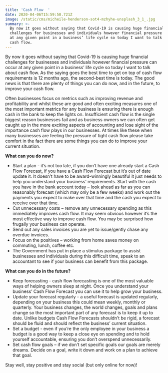 ```yaml
---
title: 'Cash Flow  '
date: 2020-04-06T15:59:50.721Z
image: /static/cms/micheile-henderson-sot4-mzhyhe-unsplash_3_1_.jpg
summary: >-
  By now it goes without saying that Covid-19 is causing huge financial
  challenges for businesses and individuals however financial pressure can occur
  at any given point in a business’ life cycle so today I want to talk about
  cash flow.
---
```

By now it goes without saying that Covid-19 is causing huge financial challenges for businesses and individuals however financial pressure can occur at any given point in a business’ life cycle so today I want to talk about cash flow. As the saying goes the best time to get on top of cash flow requirements is 12 months ago, the second-best time is today. The good news is that there are plenty of things you can do now, and in the future, to improve your cash flow.  

Often businesses focus on metrics such as improving revenue and profitability and whilst these are good and often exciting measures one of the most important metrics for any business is ensuring there is enough cash in the bank to keep the lights on. Insufficient cash flow is the single biggest reason businesses fail and as business owners we can often get caught up in the more exciting aspects of accounting and lose sight of the importance cash flow plays in our businesses. At times like these when many businesses are feeling the pressure of tight cash flow please take comfort in the fact there are some things you can do to improve your current situation.

**What can you do now?** 

* Start a plan - it’s not too late, if you don’t have one already start a Cash Flow Forecast, if you have a Cash Flow Forecast but it’s out of date update it. It doesn’t have to be award-winningly beautiful it just needs to help you understand your business’ requirements. Start with the cash you have in the bank account today – look ahead as far as you can reasonably forecast (which may only be a few weeks) and work out the payments you expect to make over that time and the cash you expect to receive over that time. 
* Cut unnecessary costs – remove any unnecessary spending as this immediately improves cash flow. It may seem obvious however it’s the most effective way to improve cash flow. You may be surprised how frugally your business can operate. 
* Send out any sales invoices you are yet to issue/gently chase any overdue invoices.  
* Focus on the positives – working from home saves money on commuting, lunch, coffee etc.
* The Government has put in place a stimulus package to assist businesses and individuals during this difficult time, speak to an accountant to see if your business can benefit from this package.

**What can you do in the future?** 

* Keep forecasting - cash flow forecasting is one of the most valuable ways of helping owners sleep at night. Once you understand your business’ Cash Flow Forecast you can use it to help grow your business. 
* Update your forecast regularly - a useful forecast is updated regularly, depending on your business this could mean weekly, monthly or quarterly. Your business changes, the world changes, goals and plans change so the most important part of any forecast is to keep it up to date. Unlike budgets Cash Flow Forecasts shouldn’t be rigid, a forecast should be fluid and should reflect the business’ current situation. 
* Set a budget - even if you’re the only employee in your business a budget is a good way to keep a close eye on spending and to hold yourself accountable, ensuring you don’t overspend unnecessarily. 
* Set cash flow goals – if we don’t set specific goals our goals are merely dreams. Decide on a goal, write it down and work on a plan to achieve that goal.

Stay well, stay positive and stay social (but only online for now)!